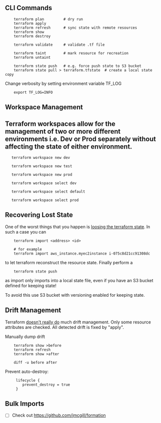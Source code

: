 ## CLI Commands
```shell
    terraform plan         # dry run
    terraform apply
    terraform refresh      # sync state with remote resources
    terraform show
    terraform destroy
    
    terraform validate     # validate .tf file
    
    terraform taint        # mark resource for recreation
    terraform untaint
    
    terraform state push   # e.g. force push state to S3 bucket
    terraform state pull > terraform.tfstate  # create a local state copy
 ```   
Change verbosity by setting environment variable TF_LOG
```shell
    export TF_LOG=INFO
 ```   
## Workspace Management 
## Terraform workspaces allow for the management of two or more different environments i.e. Dev or Prod separately without affecting the state of either environment.
 ```shell   
    terraform workspace new dev
    
    terraform workspace new test
    
    terraform workspace new prod
    
    terraform workspace select dev
    
    terraform workspace select default
    
    terraform workspace select prod

```
## Recovering Lost State

One of the worst things that you happen is [loosing the terraform state](https://www.reddit.com/r/devops/comments/93cee5/if_you_lost_your_terraform_state_you_will_lose/). In such a case you can
```shell
    terraform import <address> <id>
    
    # for example
    terraform import aws_instance.myec2instance i-075c8d21cc91308dc
```
    
to let terraform reconstruct the resource state. Finally perform a
```shell
    terraform state push
```
as import only imports into a local state file, even if you have an S3 bucket defined for keeping state!

To avoid this use S3 bucket with versioning enabled for keeping state.

## Drift Management

Terraform [doesn't really do](https://www.hashicorp.com/blog/detecting-and-managing-drift-with-terraform)
much drift management. Only some resource attributes are checked. All detected drift is fixed by "apply".

Manually dump drift
```shell
    terraform show >before
    terraform refresh
    terraform show >after
   
    diff -u before after
``` 
Prevent auto-destroy:
```shell
     lifecycle {
        prevent_destroy = true
     }
```

## Bulk Imports

- [ ] Check out https://github.com/jmcgill/formation
